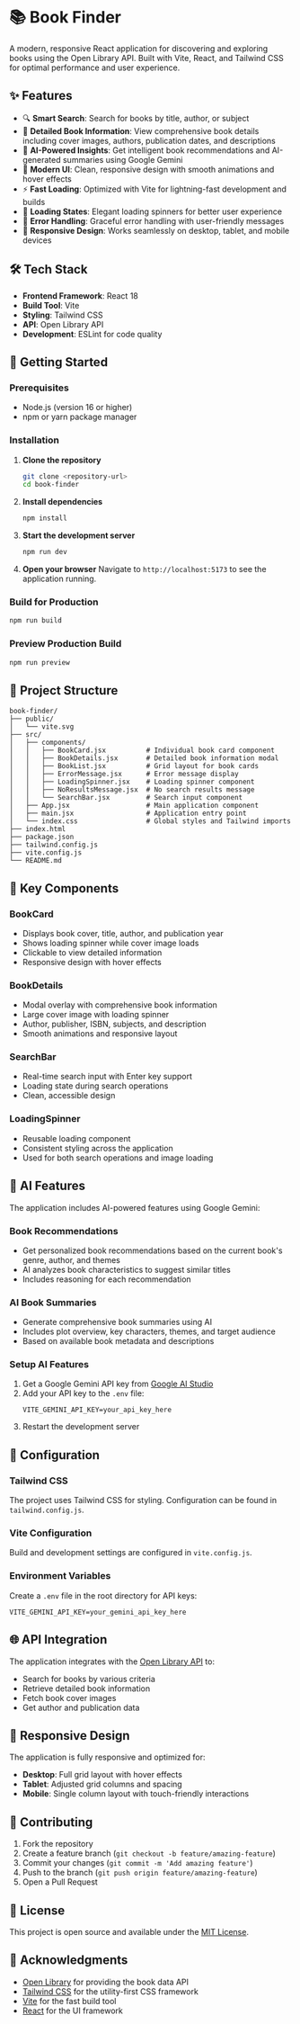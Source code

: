 # 📚 Book Finder

A modern, responsive React application for discovering and exploring books using the Open Library API. Built with Vite, React, and Tailwind CSS for optimal performance and user experience.

## ✨ Features

- 🔍 **Smart Search**: Search for books by title, author, or subject
- 📖 **Detailed Book Information**: View comprehensive book details including cover images, authors, publication dates, and descriptions
- 🤖 **AI-Powered Insights**: Get intelligent book recommendations and AI-generated summaries using Google Gemini
- 🎨 **Modern UI**: Clean, responsive design with smooth animations and hover effects
- ⚡ **Fast Loading**: Optimized with Vite for lightning-fast development and builds
- 🔄 **Loading States**: Elegant loading spinners for better user experience
- 🚨 **Error Handling**: Graceful error handling with user-friendly messages
- 📱 **Responsive Design**: Works seamlessly on desktop, tablet, and mobile devices

## 🛠️ Tech Stack

- **Frontend Framework**: React 18
- **Build Tool**: Vite
- **Styling**: Tailwind CSS
- **API**: Open Library API
- **Development**: ESLint for code quality

## 🚀 Getting Started

### Prerequisites

- Node.js (version 16 or higher)
- npm or yarn package manager

### Installation

1. **Clone the repository**
   ```bash
   git clone <repository-url>
   cd book-finder
   ```

2. **Install dependencies**
   ```bash
   npm install
   ```

3. **Start the development server**
   ```bash
   npm run dev
   ```

4. **Open your browser**
   Navigate to `http://localhost:5173` to see the application running.

### Build for Production

```bash
npm run build
```

### Preview Production Build

```bash
npm run preview
```

## 📁 Project Structure

```
book-finder/
├── public/
│   └── vite.svg
├── src/
│   ├── components/
│   │   ├── BookCard.jsx          # Individual book card component
│   │   ├── BookDetails.jsx       # Detailed book information modal
│   │   ├── BookList.jsx          # Grid layout for book cards
│   │   ├── ErrorMessage.jsx      # Error message display
│   │   ├── LoadingSpinner.jsx    # Loading spinner component
│   │   ├── NoResultsMessage.jsx  # No search results message
│   │   └── SearchBar.jsx         # Search input component
│   ├── App.jsx                   # Main application component
│   ├── main.jsx                  # Application entry point
│   └── index.css                 # Global styles and Tailwind imports
├── index.html
├── package.json
├── tailwind.config.js
├── vite.config.js
└── README.md
```

## 🎯 Key Components

### BookCard
- Displays book cover, title, author, and publication year
- Shows loading spinner while cover image loads
- Clickable to view detailed information
- Responsive design with hover effects

### BookDetails
- Modal overlay with comprehensive book information
- Large cover image with loading spinner
- Author, publisher, ISBN, subjects, and description
- Smooth animations and responsive layout

### SearchBar
- Real-time search input with Enter key support
- Loading state during search operations
- Clean, accessible design

### LoadingSpinner
- Reusable loading component
- Consistent styling across the application
- Used for both search operations and image loading

## 🤖 AI Features

The application includes AI-powered features using Google Gemini:

### Book Recommendations
- Get personalized book recommendations based on the current book's genre, author, and themes
- AI analyzes book characteristics to suggest similar titles
- Includes reasoning for each recommendation

### AI Book Summaries
- Generate comprehensive book summaries using AI
- Includes plot overview, key characters, themes, and target audience
- Based on available book metadata and descriptions

### Setup AI Features
1. Get a Google Gemini API key from [Google AI Studio](https://makersuite.google.com/app/apikey)
2. Add your API key to the `.env` file:
   ```
   VITE_GEMINI_API_KEY=your_api_key_here
   ```
3. Restart the development server

## 🔧 Configuration

### Tailwind CSS
The project uses Tailwind CSS for styling. Configuration can be found in `tailwind.config.js`.

### Vite Configuration
Build and development settings are configured in `vite.config.js`.

### Environment Variables
Create a `.env` file in the root directory for API keys:
```
VITE_GEMINI_API_KEY=your_gemini_api_key_here
```

## 🌐 API Integration

The application integrates with the [Open Library API](https://openlibrary.org/developers/api) to:

- Search for books by various criteria
- Retrieve detailed book information
- Fetch book cover images
- Get author and publication data

## 📱 Responsive Design

The application is fully responsive and optimized for:
- **Desktop**: Full grid layout with hover effects
- **Tablet**: Adjusted grid columns and spacing
- **Mobile**: Single column layout with touch-friendly interactions

## 🤝 Contributing

1. Fork the repository
2. Create a feature branch (`git checkout -b feature/amazing-feature`)
3. Commit your changes (`git commit -m 'Add amazing feature'`)
4. Push to the branch (`git push origin feature/amazing-feature`)
5. Open a Pull Request

## 📄 License

This project is open source and available under the [MIT License](LICENSE).

## 🙏 Acknowledgments

- [Open Library](https://openlibrary.org/) for providing the book data API
- [Tailwind CSS](https://tailwindcss.com/) for the utility-first CSS framework
- [Vite](https://vitejs.dev/) for the fast build tool
- [React](https://reactjs.org/) for the UI framework
